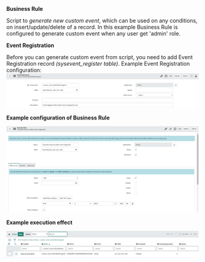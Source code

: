 **Business Rule**

Script to *generate new custom event*, which can be used on any conditions, on insert/update/delete of a record. In this example Business Rule is configured to generate custom event when any user get 'admin' role. 

**Event Registration**

Before you can generate custom event from script, you need to add Event Registration record *(sysevent_register table)*. Example Event Registration configuration:
![Event Registration](ScreenShot_0.PNG)


**Example configuration of Business Rule**

![Coniguration](ScreenShot_1.PNG)

**Example execution effect**

![Event Log](ScreenShot_2.PNG)
